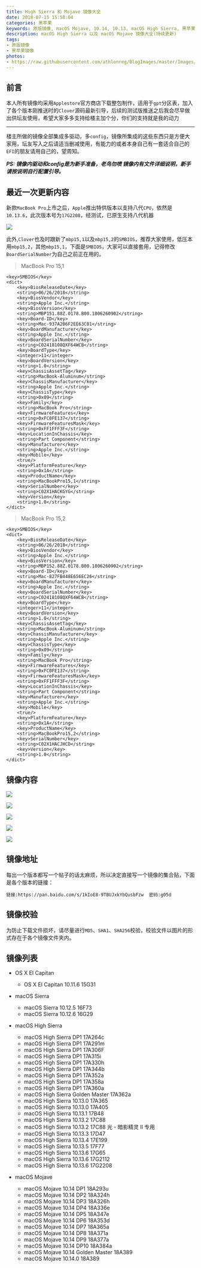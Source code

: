 ```yaml
---
title: High Sierra 和 Mojave 镜像大全
date: 2018-07-15 15:58:04
categories: 黑苹果
keywords: 原版镜像, macOS Mojave, 10.14, 10.13, macOS High Sierra, 黑苹果镜像
description: macOS High Sierra 以及 macOS Mojave 镜像大全(持续更新)
tags: 
- 原版镜像
- 黑苹果镜像
photos:
- https://raw.githubusercontent.com/athlonreg/BlogImages/master/Images/89/2b0a9ae60f8cfa0161b2fc28da0808.jpg
---
```


## 前言
本人所有镜像均采用`Applestore`官方商店下载整包制作，适用于`gpt`分区表，加入了各个版本刚推送时的`Clover`源码最新引导，后续的测试版推送之后我会尽早做出供坛友使用，希望大家多多支持给楼主加个分，你们的支持就是我的动力

----

楼主所做的镜像全部集成多驱动，多`config`，镜像所集成的这些东西只是方便大家用，坛友写入之后请适当删减使用，有能力的或者本身自己有一套适合自己的`EFI`的朋友请用自己的，望周知。

***PS: 镜像内驱动和config是为新手准备，老鸟勿喷
镜像内有文件详细说明，新手请按说明自行配置引导。***

## 最近一次更新内容

新款`MacBook Pro`上市之后，`Apple`推出特供版本以支持八代`CPU`，依然是`10.13.6`，此次版本号为`17G2208`，经测试，已原生支持八代机器

![](https://raw.githubusercontent.com/athlonreg/BlogImages/master/Images/35/a6f93b4a09ab4880e7b5736b6e87e7.jpg)

此外,`Clover`也及时跟新了`mbp15,1`以及`mbp15,2`的`SMBIOS`，推荐大家使用，低压本用`mbp15,2`，其他`mbp15,1`，下面是`SMBIOS`，大家可以直接套用，记得修改`BoardSerialNumber`为自己之前正在用的。

> MacBook Pro 15,1

```
<key>SMBIOS</key>
<dict>
	<key>BiosReleaseDate</key>
	<string>06/26/2018</string>
	<key>BiosVendor</key>
	<string>Apple Inc.</string>
	<key>BiosVersion</key>
	<string>MBP151.88Z.0178.B00.1806260902</string>
	<key>Board-ID</key>
	<string>Mac-937A206F2EE63C01</string>
	<key>BoardManufacturer</key>
	<string>Apple Inc.</string>
	<key>BoardSerialNumber</key>
	<string>C02418108QXF64WCB</string>
	<key>BoardType</key>
	<integer>11</integer>
	<key>BoardVersion</key>
	<string>1.0</string>
	<key>ChassisAssetTag</key>
	<string>MacBook-Aluminum</string>
	<key>ChassisManufacturer</key>
	<string>Apple Inc.</string>
	<key>ChassisType</key>
	<string>0x09</string>
	<key>Family</key>
	<string>MacBook Pro</string>
	<key>FirmwareFeatures</key>
	<string>0xFC0FE137</string>
	<key>FirmwareFeaturesMask</key>
	<string>0xFF1FFF3F</string>
	<key>LocationInChassis</key>
	<string>Part Component</string>
	<key>Manufacturer</key>
	<string>Apple Inc.</string>
	<key>Mobile</key>
	<true/>
	<key>PlatformFeature</key>
	<string>0x1A</string>
	<key>ProductName</key>
	<string>MacBookPro15,1</string>
	<key>SerialNumber</key>
	<string>C02X1HACKGYG</string>
	<key>Version</key>
	<string>1.0</string>
</dict>
```

> MacBook Pro 15,2

```
<key>SMBIOS</key>
<dict>
	<key>BiosReleaseDate</key>
	<string>06/26/2018</string>
	<key>BiosVendor</key>
	<string>Apple Inc.</string>
	<key>BiosVersion</key>
	<string>MBP152.88Z.0178.B00.1806260902</string>
	<key>Board-ID</key>
	<string>Mac-827FB448E656EC26</string>
	<key>BoardManufacturer</key>
	<string>Apple Inc.</string>
	<key>BoardSerialNumber</key>
	<string>C02418108QXF64WCB</string>
	<key>BoardType</key>
	<integer>11</integer>
	<key>BoardVersion</key>
	<string>1.0</string>
	<key>ChassisAssetTag</key>
	<string>MacBook-Aluminum</string>
	<key>ChassisManufacturer</key>
	<string>Apple Inc.</string>
	<key>ChassisType</key>
	<string>0x09</string>
	<key>Family</key>
	<string>MacBook Pro</string>
	<key>FirmwareFeatures</key>
	<string>0xFC0FE137</string>
	<key>FirmwareFeaturesMask</key>
	<string>0xFF1FFF3F</string>
	<key>LocationInChassis</key>
	<string>Part Component</string>
	<key>Manufacturer</key>
	<string>Apple Inc.</string>
	<key>Mobile</key>
	<true/>
	<key>PlatformFeature</key>
	<string>0x1A</string>
	<key>ProductName</key>
	<string>MacBookPro15,2</string>
	<key>SerialNumber</key>
	<string>C02X1HACJHCD</string>
	<key>Version</key>
	<string>1.0</string>
</dict>
```

## 镜像内容

![](https://raw.githubusercontent.com/athlonreg/BlogImages/master/Images/88/e3735f1df7c1698869bc4700b0e34f.png)

![](https://raw.githubusercontent.com/athlonreg/BlogImages/master/Images/48/99a6d0d9094d41acc455008be82109.png)

![](https://raw.githubusercontent.com/athlonreg/BlogImages/master/Images/48/87d2b0ec6f40a3df7347148b03d196.png)

![](https://raw.githubusercontent.com/athlonreg/BlogImages/master/Images/04/9fa489977f2fc21eccce5b795eddb6.png)

![](https://raw.githubusercontent.com/athlonreg/BlogImages/master/Images/a6/ba1d85d46d0523daf0d539579bcbbd.png)

## 镜像地址

每出一个版本都写一个帖子的话太麻烦，所以决定直接写一个镜像的集合贴，下面是各个版本的链接：

```
链接:https://pan.baidu.com/s/1kIoE8-9TBUJxkYbQusbFzw  密码:g05d
```

## 镜像校验

为防止下载文件损坏，请尽量进行`MD5`、`SHA1`、`SHA256`校验，校验文件以图片的形式存在于各个镜像文件夹内。

## 镜像列表
- OS X EI Capitan
    - OS X EI Capitan 10.11.6 15G31

- macOS Sierra
    - macOS Sierra 10.12.5 16F73
    - macOS Sierra 10.12.6 16G29

- macOS High Sierra
    - macOS High Sierra DP1 17A264c
    - macOS High Sierra DP1 17A291m
    - macOS High Sierra DP1 17A306F
    - macOS High Sierra DP1 17A315i
    - macOS High Sierra DP1 17A330h
    - macOS High Sierra DP1 17A344b
    - macOS High Sierra DP1 17A352a
    - macOS High Sierra DP1 17A358a
    - macOS High Sierra DP1 17A360a
    - macOS High Sierra Golden Master 17A362a
    - macOS High Sierra 10.13.0 17A365
    - macOS High Sierra 10.13.0 17A405
    - macOS High Sierra 10.13.1 17B48
    - macOS High Sierra 10.13.2 17C88
    - macOS High Sierra 10.13.2 17C88 光 - 暗影精灵 II 专用
    - macOS High Sierra 10.13.3 17D47
    - macOS High Sierra 10.13.4 17E199
    - macOS High Sierra 10.13.5 17F77
    - macOS High Sierra 10.13.6 17G65
    - macOS High Sierra 10.13.6 17G2112
    - macOS High Sierra 10.13.6 17G2208

- macOS Mojave
    - macOS Mojave 10.14 DP1 18A293u
    - macOS Mojave 10.14 DP2 18A324h
    - macOS Mojave 10.14 DP3 18A326h
    - macOS Mojave 10.14 DP4 18A336e
    - macOS Mojave 10.14 DP5 18A347e
    - macOS Mojave 10.14 DP6 18A353d
    - macOS Mojave 10.14 DP7 18A365a
    - macOS Mojave 10.14 DP8 18A371a
    - macOS Mojave 10.14 DP9 18A377a
    - macOS Mojave 10.14 DP10 18A384a
    - macOS Mojave 10.14 Golden Master 18A389
    - macOS Mojave 10.14.0 18A389

